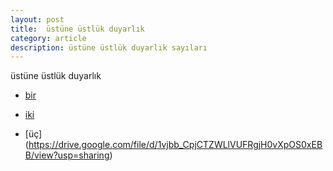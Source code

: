 ```yaml
---
layout: post
title:  üstüne üstlük duyarlık
category: article 
description: üstüne üstlük duyarlık sayıları
---
```


üstüne üstlük duyarlık

- [bir](https://drive.google.com/file/d/1VqpbBM493jlBdOFFKtykqOISQMHw_nhd/view?usp=sharing)

- [iki](https://drive.google.com/file/d/1ym5bcvRIkQqmArZLdadj0b3mcJhpoOme/view?usp=sharing)

- [üç] (https://drive.google.com/file/d/1vjbb_CpjCTZWLlVUFRgjH0vXpOS0xEBB/view?usp=sharing)

